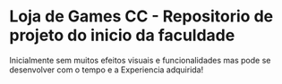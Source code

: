 # Loja de Games CC - Repositorio de projeto do inicio da faculdade

Inicialmente sem muitos efeitos visuais e funcionalidades
mas pode se desenvolver com o tempo e a Experiencia adquirida!
